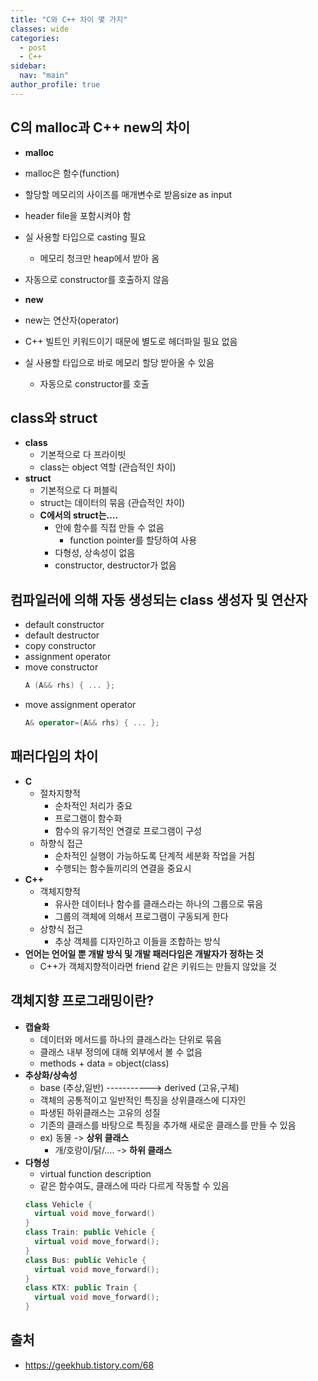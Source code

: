 ```yaml
---
title: "C와 C++ 차이 몇 가지"
classes: wide
categories: 
  - post
  - C++
sidebar:
  nav: "main"
author_profile: true
---
```


## C의 malloc과 C++ new의 차이
* **malloc**
* malloc은 함수(function)
* 할당할 메모리의 사이즈를 매개변수로 받음size as input
* header file을 포함시켜야 함
* 실 사용할 타입으로 casting 필요
    * 메모리 청크만 heap에서 받아 옴
* 자동으로 constructor를 호출하지 않음

* **new**
* new는 연산자(operator)
* C++ 빌트인 키워드이기 때문에 별도로 헤더파일 필요 없음
* 실 사용할 타입으로 바로 메모리 할당 받아올 수 있음
    * 자동으로 constructor를 호출

## class와 struct
* **class**
  * 기본적으로 다 프라이빗
  * class는 object 역할 (관습적인 차이)
* **struct**
  * 기본적으로 다 퍼블릭
  * struct는 데이터의 묶음 (관습적인 차이)
  * **C에서의 struct는….**
    * 안에 함수를 직접 만들 수 없음
      * function pointer를 할당하여 사용
    * 다형성,  상속성이 없음
    * constructor, destructor가 없음

## 컴파일러에 의해 자동 생성되는 class 생성자 및 연산자 
* default constructor
* default destructor
* copy constructor
* assignment operator
* move constructor
  ```c++
  A (A&& rhs) { ... };
  ```
* move assignment operator
  ```c++
  A& operator=(A&& rhs) { ... };
  ```

## 패러다임의 차이
* **C**
  * 절차지향적
    * 순차적인 처리가 중요
    * 프로그램이 함수화
    * 함수의 유기적인 연결로 프로그램이 구성
  * 하향식 접근
    * 순차적인 실행이 가능하도록 단계적 세분화 작업을 거침
    * 수행되는 함수들끼리의 연결을 중요시
* **C++**
  * 객체지향적
    * 유사한 데이터나 함수를 클래스라는 하나의 그룹으로 묶음
    * 그룹의 객체에 의해서 프로그램이 구동되게 한다
  * 상향식 접근
    * 추상 객체를 디자인하고 이들을 조합하는 방식
* **언어는 언어일 뿐 개발 방식 및 개발 패러다임은 개발자가 정하는 것**
  * C++가 객체지향적이라면 friend 같은 키워드는 만들지 않았을 것

## 객체지향 프로그래밍이란?
* **캡슐화**
  * 데이터와 메서드를 하나의 클래스라는 단위로 묶음
  * 클래스 내부 정의에 대해 외부에서 볼 수 없음
  * methods + data = object(class)
* **추상화/상속성**
  * base (추상,일반) -----------> derived (고유,구체)
  * 객체의 공통적이고 일반적인 특징을 상위클래스에 디자인
  * 파생된 하위클래스는 고유의 성질
  * 기존의 클래스를 바탕으로 특징을 추가해 새로운 클래스를 만들 수 있음
  * ex) 동물 -> **상위 클래스**
    * 개/호랑이/닭/…. -> **하위 클래스**
* **다형성** 
  * virtual function description
  * 같은 함수여도, 클래스에 따라 다르게 작동할 수 있음
  ```c++
  class Vehicle {
    virtual void move_forward()
  }
  class Train: public Vehicle {
    virtual void move_forward();
  }
  class Bus: public Vehicle {
    virtual void move_forward();
  }
  class KTX: public Train {
    virtual void move_forward();
  }
  ```

## 출처
* <https://geekhub.tistory.com/68>